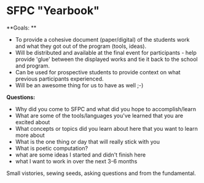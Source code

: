 # SFPC "Yearbook"

**Goals: **

*   To provide a cohesive document (paper/digital) of the students work and what they got out of the program (tools, ideas). 
*   Will be distributed and available at the final event for participants - help provide 'glue' between the displayed works and tie it back to the school and program.
*   Can be used for prospective students to provide context on what previous participants experienced.
*   Will be an awesome thing for us to have as well ;-)

**Questions:**

*   Why did you come to SFPC and what did you hope to accomplish/learn
*   What are some of the tools/languages you've learned that you are excited about
*   What concepts or topics did you learn about here that you want to learn more about
*   What is the one thing or day that will really stick with you
*   What is poetic computation?
*   what are some ideas I started and didn't finish here
*   what I want to work in over the next 3-6 months 

Small vistories, sewing seeds, asking questions and from the fundamental.